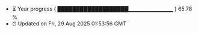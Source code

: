 - ⏳ Year progress { ███████████████████▁▁▁▁▁▁▁▁▁▁▁ } 65.78 %
- ⏰ Updated on Fri, 29 Aug 2025 01:53:56 GMT

